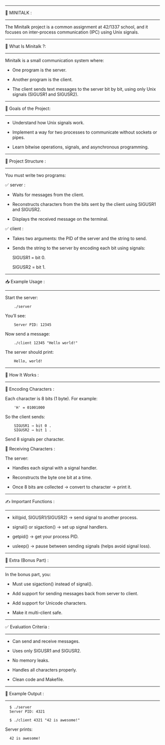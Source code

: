 _______________________________________________________________________
📡 MINITALK :
_______________________________________________________________________

The Minitalk project is a common assignment at 42/1337 school,
and it focuses on inter-process communication (IPC) using Unix signals.

_______________________________________________________________________
📡 What Is Minitalk ?:
_______________________________________________________________________

Minitalk is a small communication system where:

  * One program is the server.

  * Another program is the client.

  * The client sends text messages to the server bit by bit, using only Unix signals (SIGUSR1 and SIGUSR2).

_______________________________________________________________________
🎯 Goals of the Project:
_______________________________________________________________________

  * Understand how Unix signals work.

  * Implement a way for two processes to communicate without sockets or pipes.

  * Learn bitwise operations, signals, and asynchronous programming.

______________________________________________________________________
🧱 Project Structure :
______________________________________________________________________

You must write two programs:

✅ server :

  * Waits for messages from the client.

  * Reconstructs characters from the bits sent by the client using SIGUSR1 and SIGUSR2.

  * Displays the received message on the terminal.

✅ client :

  * Takes two arguments: the PID of the server and the string to send.

  * Sends the string to the server by encoding each bit using signals:

      SIGUSR1 = bit 0.

      SIGUSR2 = bit 1.

____________________________________________________________________
📥 Example Usage :
____________________________________________________________________

Start the server:

        ./server

You’ll see:

        Server PID: 12345

Now send a message:

        ./client 12345 "Hello world!"

The server should print:

        Hello, world!

_____________________________________________________________________
🔧 How It Works :
_____________________________________________________________________

🧠 Encoding Characters :

 Each character is 8 bits (1 byte). For example:

        'H' = 01001000

So the client sends:

        SIGUSR1 → bit 0 .
        SIGUSR2 → bit 1 .

Send 8 signals per character.

🧠 Receiving Characters :

 The server:

  * Handles each signal with a signal handler.

  * Reconstructs the byte one bit at a time.

  * Once 8 bits are collected → convert to character → print it.

_____________________________________________________________________
✍️ Important Functions :
_____________________________________________________________________

  * kill(pid, SIGUSR1/SIGUSR2) → send signal to another process.

  * signal() or sigaction()    → set up signal handlers.

  * getpid()                   → get your process PID.

  * usleep()                   → pause between sending signals (helps avoid signal loss).

____________________________________________________________________
🧠 Extra (Bonus Part) :
____________________________________________________________________

In the bonus part, you:

  * Must use sigaction() instead of signal().

  * Add support for sending messages back from server to client.

  * Add support for Unicode characters.

  * Make it multi-client safe.

____________________________________________________________________
✅ Evaluation Criteria :
____________________________________________________________________

   * Can send and receive messages.

   * Uses only SIGUSR1 and SIGUSR2.

   * No memory leaks.

   * Handles all characters properly.

   * Clean code and Makefile.

____________________________________________________________________
🧪 Example Output :
____________________________________________________________________

      $ ./server
      Server PID: 4321

      $ ./client 4321 "42 is awesome!"

Server prints:

      42 is awesome!
